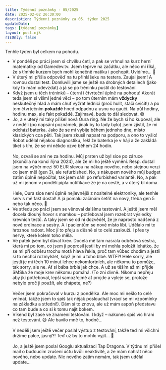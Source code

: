 ```yaml
---
title: Týdenní poznámky - 05/2025
date: 2025-02-02 20:30:00
description: Týdenní poznámky za 05. týden 2025
updateDate:
tags: [týdenní poznámky]
layout: post.njk
rssOnly: false
---
```

Tenhle týden byl celkem na pohodu. 

- V pondělí po práci jsem si chvilku četl, a pak se vrhnul na kurz herní matematiky od Gamedev.tv. Jsem teprve na začátku, ale něco mi říká, že s tímhle kurzem bych mohl konečně matiku i pochopit. Uvidíme… 🙂
- V úterý mi přišla odpověď na tu přihlášeku na testera. Zaujal jsem! A rovnou dostal test. Domluvili jsme se ještě na drobných detailech (jako kdy to mám odevzdat) a já se po tréninku pustil do testování.
- Když jsem u těch tréninků – úterní i čtvrteční úplně na pohodu! Akorát teda jsem si všiml jedné věci – po tom úterním mám **vždycky** neskutečný hlad a mám chuť vyžrat lednici (proč hulit, stačí cvičit!) a po tom čtvrtečním **pokaždé** hned odpadnu a usnu na gauči. Na půl hodiny, hodinu max, ale fakt pokaždé. Zajímavé, budu to dál sledovat. 😅
- Jo, a v úterý mi taky přišel nová Oura ring. Ne že bych si ho kupoval, ale v neděli (po napsání poznámek, jinak by to tady bylo) jsem zjistil, že mi odchází baterka. Jako že se mi vybije během jednoho dne, místo klasických cca pěti. Tak jsem zkusil napsat na podporu, a ono to vyšlo! Robot udělal nějakou diagnostiku, řekl že baterka je v háji a že zakládá tiket s tím, že se mi někdo ozve během 24 hodin.<br><br>
No, ozvali se ani ne za hodinu. Můj prsten už byl sice po záruce (skončila na konci října 2024), ale že mi ho ještě vymění. Resp. dostal jsem na výběr mezi 50 EUR slevou na nákup nového, nebo stejnou verzi co jsem měl (gen 3), ale refurbished. No, s nákupem nového můj budget zatím úplně nepočítal, tak jsem sáhl po refurbished variantě. No, a pak už mi jenom v pondělí pípla notifikace že je na cestě, a v úterý bl doma.<br><br>
Hele, Oura sice není úplně nejlevnější z nositelné elektroniky, ale tenhle servis mě fakt dostal! A já pomalu začínám šetřit na nový, třeba gen 5 nebo tak něco. 🙂
- Ve středu po práci jsem se věnoval dalšímu testování. A ještě jsem měl docela dlouhý hovor s mamkou – potřeboval jsem rozebrat výsledky krevních testů. A taky jsem se od ní dozvěděl, že je naprosto nadšená z nové ordinace a sestry. A i pacientům se nové místo líbí. Udělalo mi to hroznou radost. Moc jí to přeju a děsně si to celé zaslouží. I přes ty nervy, které kolem toho měla. 
- Ve pátek jsem byl dávat krev. Docela mě tam nasrala odběrová sestra, která mi po tom, co jsem ji poprosil jestli by mi mohla položit lehátko, že se mi při odběru trochu motá hlava řekla, proč tam vůbec chodím a jestli si to nechci rozmylslet, když je mi u toho blbě. WTF?! Hele sorry, ale jestli je mi těch 10 minut lehce nekomfortních, ale někomu to pomůže, tak sorry, ale ne. Ať si bába brblá jak chce. A už se těším až mi přijde SMSka že moje krev někomu pomáhá. (To zní divně. Nikomu nepřeju aby jki potřeboval, lepší samozřejmě ať projde a vyleje se, protože nebylo proč ji použít, ale chápete, ne?)<br><br>
Večer jsem pokračoval v kurzu z pondělka. Ale moc mi nešlo to celé vnímat, takže jsem to spíš tak nějak poslouchal (vrací se mi vzpomínky na základku a střední!). Dám si to znovu, ale už mám aspoň představu co tam bude a co si k tomu najít bokem.
- Víkend byl zase ve znamení testování. I když – nakonec spíš víc hraní než testování. 😅 Ale bavilo mně to, hodně…<br><br>
V neděli jsem ještě večer poslal výstup z testování, takže teď mi všichni držíme palce, jasný?! Teď už by to mohlo vyjít… 🙂<br><br>
Jo, a ještě jsem poslal Googlu aktualizaci Tap Dragona. V týdnu mi přišel mail o budoucím zrušení účtu kvůli neaktivitě, a že mám nahrát něco nového, nebo update. Nic nového zatím nemám, tak jsem udělal update…